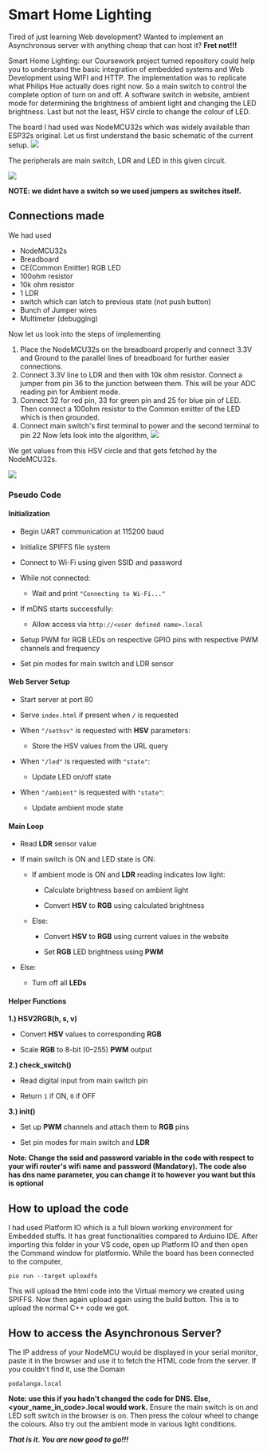 # Smart Home Lighting

Tired of just learning Web development? Wanted to implement an Asynchronous server with anything cheap that can host it? __Fret not!!!__

Smart Home Lighting: our Coursework project turned repository could help you to understand the basic integration of embedded systems and Web Development using WIFI and HTTP. The implementation was to replicate what Philips Hue actually does right now. So a main switch to control the complete option of turn on and off. A software switch in website, ambient mode for determining the brightness of ambient light and changing the LED brightness. Last but not the least, HSV circle to change the colour of LED.

The board I had used was NodeMCU32s which was widely available than ESP32s original. Let us first understand the basic schematic of the current setup.
![](Attachments/Pasted%20image%2020250420012011.png)

The peripherals are main switch, LDR and LED in this given circuit.

![](Attachments/Pasted%20image%2020250420012828.png)

__NOTE: we didnt have a switch so we used jumpers as switches itself.__
## Connections made
We had used
- NodeMCU32s
- Breadboard
- CE(Common Emitter) RGB LED
- 100ohm resistor
- 10k ohm resistor
- 1 LDR
- switch which can latch to previous state (not push button)
- Bunch of Jumper wires
- Multimeter (debugging)

Now let us look into the steps of implementing
1. Place the NodeMCU32s on the breadboard properly and connect 3.3V and Ground to the parallel lines of breadboard for further easier connections.
2. Connect 3.3V line to LDR and then with 10k ohm resistor. Connect a jumper from pin 36 to the junction between them. This will be your ADC reading pin for Ambient mode.
3. Connect 32 for red pin, 33 for green pin and 25 for blue pin of LED. Then connect a 100ohm resistor to the Common emitter of the LED which is then grounded.
4. Connect main switch's first terminal to power and the second terminal to pin 22
Now lets look into the algorithm,
![](Attachments/Pasted%20image%2020250420012754.png)

We get values from this HSV circle and that gets fetched by the NodeMCU32s.

![](Attachments/Pasted%20image%2020250420013119.png)

### **Pseudo Code**

#### **Initialization**

- Begin UART communication at 115200 baud
    
- Initialize SPIFFS file system
    
- Connect to Wi-Fi using given SSID and password
    
- While not connected:
    
    - Wait and print `"Connecting to Wi-Fi..."`
        
- If mDNS starts successfully:
    
    - Allow access via `http://<user defined name>.local`
        
- Setup PWM for RGB LEDs on respective GPIO pins with respective PWM channels and frequency
    
- Set pin modes for main switch and LDR sensor

#### **Web Server Setup**

- Start server at port 80
    
- Serve `index.html` if present when `/` is requested
    
- When `"/sethsv"` is requested with **HSV** parameters:
    
    - Store the HSV values from the URL query
        
- When `"/led"` is requested with `"state"`:
    
    - Update LED on/off state
        
- When `"/ambient"` is requested with `"state"`:
    
    - Update ambient mode state
#### **Main Loop**

- Read **LDR** sensor value
    
- If main switch is ON and LED state is ON:
    
    - If ambient mode is ON and **LDR** reading indicates low light:
        
        - Calculate brightness based on ambient light
            
        - Convert **HSV** to **RGB** using calculated brightness
            
    - Else:
        
        - Convert **HSV** to **RGB** using current values in the website
            
        - Set **RGB** LED brightness using **PWM**
            
- Else:
    
    - Turn off all **LEDs**
#### **Helper Functions**

**1.) HSV2RGB(h, s, v)**

- Convert **HSV** values to corresponding **RGB**
    
- Scale **RGB** to 8-bit (0–255) **PWM** output
    

**2.) check_switch()**

- Read digital input from main switch pin
    
- Return `1` if ON, `0` if OFF
    

**3.) init()**

- Set up **PWM** channels and attach them to **RGB** pins
    
- Set pin modes for main switch and **LDR**

__Note: Change the ssid and password variable in the code with respect to your wifi router's wifi name and password (Mandatory).  The code also has dns name parameter, you can change it to however you want but this is optional__
## How to upload the code
I had used Platform IO which is a full blown working environment for Embedded stuffs. It has great functionalities compared to Arduino IDE.
After importing this folder in your VS code, open up Platform IO and then open the Command window for platformio. 
While the board has been connected to the computer,
```pio
pio run --target uploadfs
```
This will upload the html code into the Virtual memory we created using SPIFFS. Now then again upload again using the build button. This is to upload the normal C++ code we got.

## How to access the Asynchronous Server?
The IP address of your NodeMCU would be displayed in your serial monitor, paste it in the browser and use it to fetch the HTML code from the server. If you couldn't find it, use the Domain
```
podalanga.local
```
__Note: use this if you hadn't changed the code for DNS. Else, <your_name_in_code>.local would work.__
Ensure the main switch is on and LED soft switch in the browser is on. Then press the colour wheel to change the colours. Also try out the ambient mode in various light conditions.

***That is it. You are now good to go!!!***
